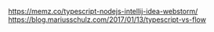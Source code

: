 https://memz.co/typescript-nodejs-intellij-idea-webstorm/
https://blog.mariusschulz.com/2017/01/13/typescript-vs-flow